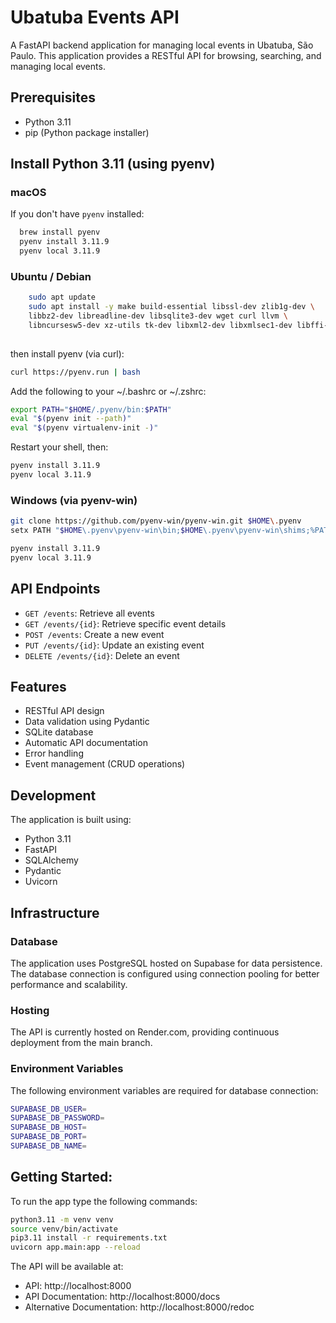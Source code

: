 # Ubatuba Events API

A FastAPI backend application for managing local events in Ubatuba, São Paulo. This application provides a RESTful API for browsing, searching, and managing local events.

## Prerequisites

- Python 3.11
- pip (Python package installer)

##  Install Python 3.11 (using pyenv)

### macOS

If you don't have `pyenv` installed:

```bash
  brew install pyenv
  pyenv install 3.11.9
  pyenv local 3.11.9
```
### Ubuntu / Debian

```bash
    sudo apt update
    sudo apt install -y make build-essential libssl-dev zlib1g-dev \
    libbz2-dev libreadline-dev libsqlite3-dev wget curl llvm \
    libncursesw5-dev xz-utils tk-dev libxml2-dev libxmlsec1-dev libffi-dev liblzma-dev
    
```

then install pyenv (via curl):

```bash
curl https://pyenv.run | bash
```

Add the following to your ~/.bashrc or ~/.zshrc:

```bash
export PATH="$HOME/.pyenv/bin:$PATH"
eval "$(pyenv init --path)"
eval "$(pyenv virtualenv-init -)"
```

Restart your shell, then:

```bash
pyenv install 3.11.9
pyenv local 3.11.9
```

### Windows (via pyenv-win)


```bash
git clone https://github.com/pyenv-win/pyenv-win.git $HOME\.pyenv
setx PATH "$HOME\.pyenv\pyenv-win\bin;$HOME\.pyenv\pyenv-win\shims;%PATH%"
```


```bash
pyenv install 3.11.9
pyenv local 3.11.9
```

## API Endpoints

- `GET /events`: Retrieve all events
- `GET /events/{id}`: Retrieve specific event details
- `POST /events`: Create a new event
- `PUT /events/{id}`: Update an existing event
- `DELETE /events/{id}`: Delete an event

## Features

- RESTful API design
- Data validation using Pydantic
- SQLite database
- Automatic API documentation
- Error handling
- Event management (CRUD operations)

## Development

The application is built using:
- Python 3.11
- FastAPI
- SQLAlchemy
- Pydantic
- Uvicorn


## Infrastructure

### Database
The application uses PostgreSQL hosted on Supabase for data persistence. The database connection is configured using connection pooling for better performance and scalability.

### Hosting
The API is currently hosted on Render.com, providing continuous deployment from the main branch.

### Environment Variables
The following environment variables are required for database connection:


```bash
SUPABASE_DB_USER=
SUPABASE_DB_PASSWORD=
SUPABASE_DB_HOST=
SUPABASE_DB_PORT=
SUPABASE_DB_NAME=
```
## Getting Started:

To run the app type the following commands:

```bash
python3.11 -m venv venv
source venv/bin/activate
pip3.11 install -r requirements.txt
uvicorn app.main:app --reload
```

The API will be available at:
- API: http://localhost:8000
- API Documentation: http://localhost:8000/docs
- Alternative Documentation: http://localhost:8000/redoc
